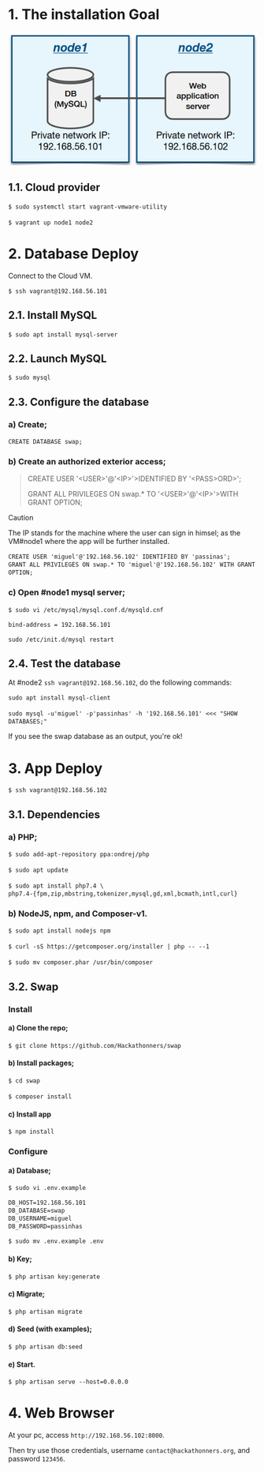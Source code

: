 # 1. The installation Goal

![](media/assets/diagrams/goal.png)

## 1.1. Cloud provider
```
$ sudo systemctl start vagrant-vmware-utility

$ vagrant up node1 node2
```

# 2. Database Deploy
Connect to the Cloud VM.
```
$ ssh vagrant@192.168.56.101
```

## 2.1. Install MySQL
```
$ sudo apt install mysql-server
```

## 2.2. Launch MySQL
```
$ sudo mysql
```

## 2.3. Configure the database

### a) Create;
```
CREATE DATABASE swap;
```

### b) Create an authorized exterior access;
> CREATE USER '&lt;USER&gt;'@'&lt;IP>'&gt;IDENTIFIED BY '&lt;PASS&gt;ORD>';
>
> GRANT ALL PRIVILEGES ON swap.* TO '&lt;USER&gt;'@'&lt;IP>'&gt;WITH GRANT OPTION;


> [!CAUTION]
> 
> The IP stands for the machine where the user can sign in himsel; as the VM#node1 where the app will be further installed.
```
CREATE USER 'miguel'@'192.168.56.102' IDENTIFIED BY 'passinas';
GRANT ALL PRIVILEGES ON swap.* TO 'miguel'@'192.168.56.102' WITH GRANT OPTION;
```

### c) Open #node1 mysql server;
```
$ sudo vi /etc/mysql/mysql.conf.d/mysqld.cnf 
```

```
bind-address = 192.168.56.101
```

```
sudo /etc/init.d/mysql restart
```

## 2.4. Test the database
At #node2 ```ssh vagrant@192.168.56.102```, do the following commands:

```
sudo apt install mysql-client

sudo mysql -u'miguel' -p'passinhas' -h '192.168.56.101' <<< "SHOW DATABASES;"
```
If you see the swap database as an output, you're ok!


# 3. App Deploy
```
$ ssh vagrant@192.168.56.102
```
## 3.1. Dependencies

### a) PHP;
```
$ sudo add-apt-repository ppa:ondrej/php

$ sudo apt update

$ sudo apt install php7.4 \
php7.4-{fpm,zip,mbstring,tokenizer,mysql,gd,xml,bcmath,intl,curl}
```

### b) NodeJS, npm, and Composer-v1.
```
$ sudo apt install nodejs npm

$ curl -sS https://getcomposer.org/installer | php -- --1

$ sudo mv composer.phar /usr/bin/composer
```

## 3.2. Swap

### Install

#### a) Clone the repo;
```
$ git clone https://github.com/Hackathonners/swap
```

#### b) Install packages;
```
$ cd swap

$ composer install
```

#### c) Install app
```
$ npm install
```

### Configure

#### a) Database;
```
$ sudo vi .env.example
```

```
DB_HOST=192.168.56.101
DB_DATABASE=swap
DB_USERNAME=miguel
DB_PASSWORD=passinhas
```

```
$ sudo mv .env.example .env
```

#### b) Key;
```
$ php artisan key:generate
```

#### c) Migrate;
```
$ php artisan migrate
```

#### d) Seed (with examples);
```
$ php artisan db:seed
```

#### e) Start.
```
$ php artisan serve --host=0.0.0.0
```

# 4. Web Browser
At your pc, access ```http://192.168.56.102:8000```.

Then try use those credentials, username ```contact@hackathonners.org```, and password ```123456```.
